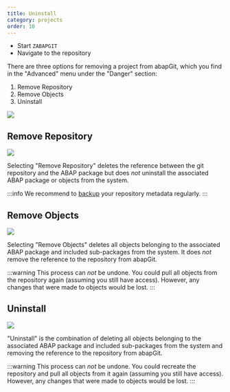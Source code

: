 ```yaml
---
title: Uninstall
category: projects
order: 10
---
```


* Start `ZABAPGIT`
* Navigate to the repository

There are three options for removing a project from abapGit, which you find in the "Advanced" menu under the "Danger" section:

1. Remove Repository
2. Remove Objects
3. Uninstall

![](/img/uninstall_menu.png)

## Remove Repository

![](/img/uninstall_remove_objects.png)

Selecting "Remove Repository" deletes the reference between the git repository and the ABAP package but does *not* uninstall the associated ABAP package or objects from the system.

:::info
We recommend to [backup](/user-guide/reference/database-util.html) your repository metadata regularly.
:::

## Remove Objects

![](/img/uninstall_remove_repo.png)

Selecting "Remove Objects" deletes all objects belonging to the associated ABAP package and included sub-packages from the system. It does *not* remove the reference to the repository from abapGit.

:::warning
This process can *not* be undone. You could pull all objects from the repository again (assuming you still have access). However, any changes that were made to objects would be lost.
:::

## Uninstall

![](/img/uninstall_remove_all.png)

"Uninstall" is the combination of deleting all objects belonging to the associated ABAP package and included sub-packages from the system and removing the reference to the repository from abapGit.

:::warning
This process can *not* be undone. You could recreate the repository and pull all objects from it again (assuming you still have access). However, any changes that were made to objects would be lost.
:::
